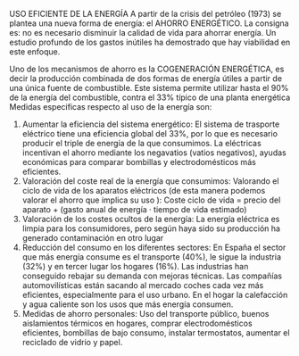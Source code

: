 USO EFICIENTE DE LA ENERGÍA
A partir de la crisis del petróleo (1973) se plantea una nueva forma de energía: el AHORRO ENERGÉTICO.  La consigna es: no es necesario disminuir la calidad de vida para ahorrar energía. Un estudio profundo de los gastos inútiles ha demostrado que hay viabilidad en este enfoque.

Uno de los mecanismos de ahorro es la COGENERACIÓN ENERGÉTICA, es decir la producción combinada de dos formas de energía útiles a partir de una única fuente de combustible. Este sistema permite utilizar hasta el 90% de la energía del combustible, contra el 33% típico de una planta energética
Medidas especificas respecto al uso de la energía son:
1) Aumentar la eficiencia del sistema energético: El sistema de trasporte eléctrico tiene una eficiencia global del 33%, por lo que es necesario producir el triple de energía de la que consumimos. La eléctricas incentivan el ahorro mediante los negavatios (vatios negativos), ayudas económicas para comparar bombillas y electrodomésticos más eficientes.
2) Valoración del coste real de la energía que consumimos: Valorando el ciclo de vida de los aparatos eléctricos (de esta manera podemos valorar el ahorro que implica su uso ):
Coste ciclo de vida = precio del aparato + (gasto anual de energía · tiempo de vida estimado)
3) Valoración de los costes ocultos de la energía: La energía eléctrica es limpia para los consumidores, pero según haya sido su producción ha generado contaminación en otro lugar
4) Reducción del consumo en los diferentes sectores: En España el sector que más energía consume es el transporte (40%), le sigue la industria (32%) y en tercer lugar los hogares (16%). Las industrias han conseguido rebajar su demanda con mejoras técnicas. Las compañías automovilísticas están sacando al mercado coches cada vez más eficientes, especialmente para el uso urbano. En el hogar la calefacción y agua caliente son los usos que más energía consumen.
5) Medidas de ahorro personales: Uso del transporte público, buenos aislamientos térmicos en hogares, comprar electrodomésticos eficientes, bombillas de bajo consumo, instalar termostatos, aumentar el reciclado de vidrio y papel.
